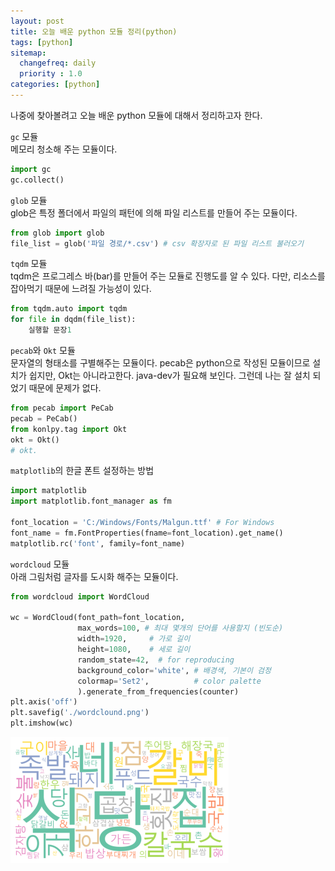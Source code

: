 ```yaml
---
layout: post
title: 오늘 배운 python 모듈 정리(python)
tags: [python]
sitemap:
  changefreq: daily
  priority : 1.0
categories: [python]
---
```

나중에 찾아볼려고 오늘 배운 python 모듈에 대해서 정리하고자 한다.

`gc` 모듈  
메모리 청소해 주는 모듈이다.
```python
import gc
gc.collect()
```

`glob` 모듈  
glob은 특정 폴더에서 파일의 패턴에 의해 파일 리스트를 만들어 주는 모듈이다.

```python
from glob import glob
file_list = glob('파일 경로/*.csv') # csv 확장자로 된 파일 리스트 불러오기
```

`tqdm` 모듈  
tqdm은 프로그레스 바(bar)를 만들어 주는 모듈로 진행도를 알 수 있다. 다만, 리소스를 잡아먹기 때문에 느려질 가능성이 있다.  
```python
from tqdm.auto import tqdm
for file in dqdm(file_list):
    실행할 문장1
```

`pecab`와 `Okt` 모듈  
문자열의 형태소를 구별해주는 모듈이다. pecab은 python으로 작성된 모듈이므로 설치가 쉽지만, Okt는 아니라고한다. java-dev가 필요해 보인다. 그런데 나는 잘 설치 되었기 때문에 문제가 없다.  
```python
from pecab import PeCab
pecab = PeCab()
from konlpy.tag import Okt
okt = Okt()
# okt.
```

`matplotlib`의 한글 폰트 설정하는 방법  
```python
import matplotlib
import matplotlib.font_manager as fm

font_location = 'C:/Windows/Fonts/Malgun.ttf' # For Windows
font_name = fm.FontProperties(fname=font_location).get_name()
matplotlib.rc('font', family=font_name)
```


`wordcloud` 모듈  
아래 그림처럼 글자를 도시화 해주는 모듈이다.  
```python
from wordcloud import WordCloud

wc = WordCloud(font_path=font_location,
               max_words=100, # 최대 몇개의 단어를 사용할지 (빈도순)
               width=1920,     # 가로 길이
               height=1080,    # 세로 길이
               random_state=42,  # for reproducing
               background_color='white', # 배경색, 기본이 검정
               colormap='Set2',          # color palette
               ).generate_from_frequencies(counter)
plt.axis('off')
plt.savefig('./wordclound.png')
plt.imshow(wc)
```

![그림](/assets/img/my_photo/word_20230823.png)